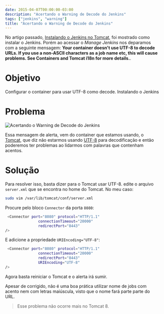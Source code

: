 ```yaml
---
date: 2015-04-07T00:00:00-03:00
description: "Acertando o Warning de Decode do Jenkins"
tags: ["jenkins", "warning"]
title: "Acertando o Warning de Decode do Jenkins"
---
```


No artigo passado, [Instalando o Jenkins no Tomcat](http://wbotelhos.com/instalando-o-jenkins-no-tomcat), foi mostrado como instalar o Jenkins. Porém ao acessar o *Manage Jenkins* nos deparamos com a seguinte mensagem: **Your container doesn't use UTF-8 to decode URLs. If you use a non-ASCII characters as a job name etc, this will cause problems. See Containers and Tomcat i18n for more details.**.

# Objetivo

Configurar o container para usar UTF-8 como decode.
Instalando o Jenkins
# Problema

<img class="align-center" title="Acertando o Warning de Decode do Jenkins" src="https://s3-sa-east-1.amazonaws.com/blogy/acertando-o-warning-de-decode-do-jenkins/acertando-o-warning-de-decode-do-jenkins-01.png" />

Essa mensagem de alerta, vem do container que estamos usando, o [Tomcat](http://tomcat.apache.org), que diz não estarmos usando [UTF-8](http://pt.wikipedia.org/wiki/UTF-8) para decodificação e então poderemos ter problemas ao lidarmos com palavras que contenham acentos.

# Solução

Para resolver isso, basta dizer para o Tomcat usar UTF-8. edite o arquivo `server.xml` que se encontra no home do Tomcat. No meu caso:

```bash
sudo vim /var/lib/tomcat/conf/server.xml
```

Procure pelo bloco `Connector` da porta `8080`:

```bash
 <Connector port="8080" protocol="HTTP/1.1"
               connectionTimeout="20000"
               redirectPort="8443"
/>
```

E adicione a propriedade `URIEncoding="UTF-8"`:

```bash
 <Connector port="8080" protocol="HTTP/1.1"
               connectionTimeout="20000"
               redirectPort="8443"
               URIEncoding="UTF-8"
/>
```

Agora basta reiniciar o Tomcat e o alerta irá sumir.

Apesar de corrigido, não é uma boa prática utilizar nome de jobs com acento nem com letras maiúscula, visto que o nome fará parte parte do URL.

> Esse problema não ocorre mais no Tomcat 8.
